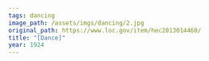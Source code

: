 ```yaml
---
tags: dancing
image_path: /assets/imgs/dancing/2.jpg
original_path: https://www.loc.gov/item/hec2013014460/
title: "[Dance]"
year: 1924
---
```



